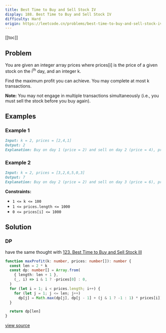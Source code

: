 ```yaml
---
title: Best Time to Buy and Sell Stock IV
display: 188. Best Time to Buy and Sell Stock IV
difficulty: Hard
origin: https://leetcode.cn/problems/best-time-to-buy-and-sell-stock-iv
---
```


[[toc]]

## Problem

You are given an integer array prices where prices[i] is the price of a given stock on the i<sup>th</sup> day, and an integer k.

Find the maximum profit you can achieve. You may complete at most k transactions.

**Note:** You may not engage in multiple transactions simultaneously (i.e., you must sell the stock before you buy again).

## Examples

### Example 1

```md
Input: k = 2, prices = [2,4,1]
Output: 2
Explanation: Buy on day 1 (price = 2) and sell on day 2 (price = 4), profit = 4-2 = 2.
```

### Example 2

```md
Input: k = 2, prices = [3,2,6,5,0,3]
Output: 7
Explanation: Buy on day 2 (price = 2) and sell on day 3 (price = 6), profit = 6-2 = 4. Then buy on day 5 (price = 0) and sell on day 6 (price = 3), profit = 3-0 = 3.
```

**Constraints:**

- <code>1 &lt;= k &lt;= 100</code>
- <code>1 &lt;= prices.length &lt;= 1000</code>
- <code>0 &lt;= prices[i] &lt;= 1000</code>

## Solution

### DP

have the same thought with [123. Best Time to Buy and Sell Stock III](/algorithms/dynamic-programming/123)

```ts
function maxProfit(k: number, prices: number[]): number {
  const len = 2 * k
  const dp: number[] = Array.from(
    { length: len + 1 },
    (_, i) => i & 1 ? -prices[0] : 0,
  )
  for (let i = 1; i < prices.length; i++) {
    for (let j = 1; j <= len; j++)
      dp[j] = Math.max(dp[j], dp[j - 1] + (j & 1 ? -1 : 1) * prices[i])
  }

  return dp[len]
}
```

[view source](https://leetcode.cn/problems/best-time-to-buy-and-sell-stock-iv)
